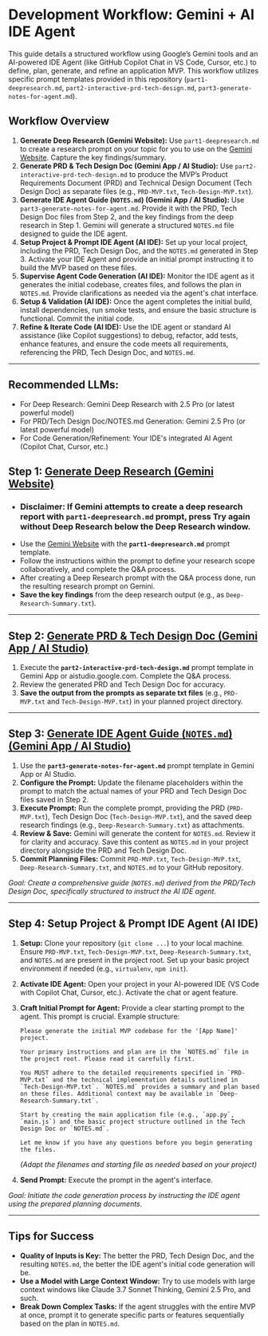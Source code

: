 # Development Workflow: Gemini + AI IDE Agent

This guide details a structured workflow using Google’s Gemini tools and an AI-powered IDE Agent (like GitHub Copilot Chat in VS Code, Cursor, etc.) to define, plan, generate, and refine an application MVP. This workflow utilizes specific prompt templates provided in this repository (`part1-deepresearch.md`, `part2-interactive-prd-tech-design.md`, `part3-generate-notes-for-agent.md`).

## Workflow Overview

1.  **Generate Deep Research (Gemini Website):** Use `part1-deepresearch.md` to create a research prompt on your topic for you to use on the [Gemini Website](https://gemini.google.com/app). Capture the key findings/summary.
2.  **Generate PRD & Tech Design Doc (Gemini App / AI Studio):** Use `part2-interactive-prd-tech-design.md` to produce the MVP’s Product Requirements Document (PRD) and Technical Design Document (Tech Design Doc) as separate files (e.g., `PRD-MVP.txt`, `Tech-Design-MVP.txt`).
3.  **Generate IDE Agent Guide (`NOTES.md`) (Gemini App / AI Studio):** Use `part3-generate-notes-for-agent.md`. Provide it with the PRD, Tech Design Doc files from Step 2, and the key findings from the deep research in Step 1. Gemini will generate a structured `NOTES.md` file designed to guide the IDE agent.
4.  **Setup Project & Prompt IDE Agent (AI IDE):** Set up your local project, including the PRD, Tech Design Doc, and the `NOTES.md` generated in Step 3. Activate your IDE Agent and provide an initial prompt instructing it to build the MVP based on these files.
5.  **Supervise Agent Code Generation (AI IDE):** Monitor the IDE agent as it generates the initial codebase, creates files, and follows the plan in `NOTES.md`. Provide clarifications as needed via the agent's chat interface.
6.  **Setup & Validation (AI IDE):** Once the agent completes the initial build, install dependencies, run smoke tests, and ensure the basic structure is functional. Commit the initial code.
7.  **Refine & Iterate Code (AI IDE):** Use the IDE agent or standard AI assistance (like Copilot suggestions) to debug, refactor, add tests, enhance features, and ensure the code meets all requirements, referencing the PRD, Tech Design Doc, and `NOTES.md`.

---
## Recommended LLMs:

* For Deep Research: Gemini Deep Research with 2.5 Pro (or latest powerful model)
* For PRD/Tech Design Doc/NOTES.md Generation: Gemini 2.5 Pro (or latest powerful model)
* For Code Generation/Refinement: Your IDE's integrated AI Agent (Copilot Chat, Cursor, etc.)

## Step 1: [Generate Deep Research (Gemini Website)](https://github.com/KhazP/vibe-coding-prompt-template/blob/main/part1-deepresearch.md)

* ### Disclaimer: If Gemini attempts to create a deep research report with **`part1-deepresearch.md`** prompt, press **Try again without Deep Research** below the Deep Research window.
* Use the [Gemini Website](https://gemini.google.com/app) with the **`part1-deepresearch.md`** prompt template.
* Follow the instructions within the prompt to define your research scope collaboratively, and complete the Q&A process.
* After creating a Deep Research prompt with the Q&A process done, run the resulting research prompt on Gemini.
* **Save the key findings** from the deep research output (e.g., as `Deep-Research-Summary.txt`).

---

## Step 2: [Generate PRD & Tech Design Doc (Gemini App / AI Studio)](https://github.com/KhazP/vibe-coding-prompt-template/blob/main/part2-interactive-prd-tech-design.md)

1.  Execute the **`part2-interactive-prd-tech-design.md`** prompt template in Gemini App or aistudio.google.com. Complete the Q&A process.
2.  Review the generated PRD and Tech Design Doc for accuracy.
3.  **Save the output from the prompts as separate txt files** (e.g., `PRD-MVP.txt` and `Tech-Design-MVP.txt`) in your planned project directory.

---

## Step 3: [Generate IDE Agent Guide (`NOTES.md`) (Gemini App / AI Studio)](https://github.com/KhazP/vibe-coding-prompt-template/blob/main/part3-generate-notes-for-agent.md)

1.  Use the **`part3-generate-notes-for-agent.md`** prompt template in Gemini App or AI Studio.
2.  **Configure the Prompt:** Update the filename placeholders within the prompt to match the actual names of your PRD and Tech Design Doc files saved in Step 2.
3.  **Execute Prompt:** Run the complete prompt, providing the PRD (`PRD-MVP.txt`), Tech Design Doc (`Tech-Design-MVP.txt`), and the saved deep research findings (e.g., `Deep-Research-Summary.txt`) as attachments.
4.  **Review & Save:** Gemini will generate the content for `NOTES.md`. Review it for clarity and accuracy. Save this content as `NOTES.md` in your project directory alongside the PRD and Tech Design Doc.
5.  **Commit Planning Files:** Commit `PRD-MVP.txt`, `Tech-Design-MVP.txt`, `Deep-Research-Summary.txt`, and `NOTES.md` to your GitHub repository.

*Goal: Create a comprehensive guide (`NOTES.md`) derived from the PRD/Tech Design Doc, specifically structured to instruct the AI IDE agent.*

---

## Step 4: Setup Project & Prompt IDE Agent (AI IDE)

1.  **Setup:** Clone your repository (`git clone ...`) to your local machine. Ensure `PRD-MVP.txt`, `Tech-Design-MVP.txt`, `Deep-Research-Summary.txt`, and `NOTES.md` are present in the project root. Set up your basic project environment if needed (e.g., `virtualenv`, `npm init`).
2.  **Activate IDE Agent:** Open your project in your AI-powered IDE (VS Code with Copilot Chat, Cursor, etc.). Activate the chat or agent feature.
3.  **Craft Initial Prompt for Agent:** Provide a clear starting prompt to the agent. This prompt is crucial. Example structure:

    ```text
    Please generate the initial MVP codebase for the '[App Name]' project.

    Your primary instructions and plan are in the `NOTES.md` file in the project root. Please read it carefully first.

    You MUST adhere to the detailed requirements specified in `PRD-MVP.txt` and the technical implementation details outlined in `Tech-Design-MVP.txt`. `NOTES.md` provides a summary and plan based on these files. Additional context may be available in `Deep-Research-Summary.txt`.

    Start by creating the main application file (e.g., `app.py`, `main.js`) and the basic project structure outlined in the Tech Design Doc or `NOTES.md`.

    Let me know if you have any questions before you begin generating the files.
    ```
    *(Adapt the filenames and starting file as needed based on your project)*

4.  **Send Prompt:** Execute the prompt in the agent's interface.

*Goal: Initiate the code generation process by instructing the IDE agent using the prepared planning documents.*

---

## Tips for Success

* **Quality of Inputs is Key:** The better the PRD, Tech Design Doc, and the resulting `NOTES.md`, the better the IDE agent's initial code generation will be.
* **Use a Model with Large Context Window:** Try to use models with large context windows like Claude 3.7 Sonnet Thinking, Gemini 2.5 Pro, and such.
* **Break Down Complex Tasks:** If the agent struggles with the entire MVP at once, prompt it to generate specific parts or features sequentially based on the plan in `NOTES.md`.


